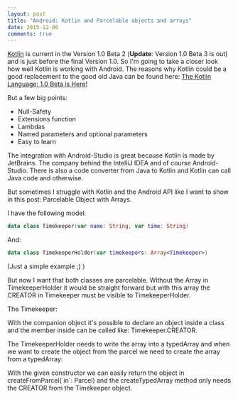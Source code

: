 ```yaml
---
layout: post
title: "Android: Kotlin and Parcelable objects and arrays"
date: 2015-12-06
comments: true
---
```

[Kotlin](https://kotlinlang.org/) is current in the Version 1.0 Beta 2 (**Update**: Version 1.0 Beta 3 is out) and is just before the final Version 1.0. So I'm going to take a closer look how well Kotlin is working with Android. The reasons why Kotlin could be a good replacement to the good old Java can be found here: [The Kotlin Language: 1.0 Beta is Here!](http://blog.jetbrains.com/kotlin/2015/11/the-kotlin-language-1-0-beta-is-here/)

But a few big points:

- Null-Safety
- Extensions function
- Lambdas
- Named parameters and optional parameters
- Easy to learn

The integration with Android-Studio is great because Kotlin is made by JetBrains. The company behind the IntelliJ IDEA and of course Android-Studio. There is also a code converter from Java to Kotlin and Kotlin can call Java code and otherwise.

But sometimes I struggle with Kotlin and the Android API like I want to show in this post: Parcelable Object with Arrays.

I have the following model:

```kotlin
data class Timekeeper(var name: String, var time: String)
```
And:

```kotlin
data class TimekeeperHolder(var timekeepers: Array<Timekeeper>)
```
   
(Just a simple example ;) )

But now I want that both classes are parcelable. Without the Array in TimekeeperHolder it would be straight forward but with this array the CREATOR in Timekeeper must be visible to TimekeeperHolder.

The Timekeeper:
<script src="https://gist.github.com/BenedictP/c8dd22cd91d25daa5e11873ce79228de.js"></script>


With the companion object it's possible to declare an object inside a class and the member inside can be called like: Timekeeper.CREATOR.
	
The TimekeeperHolder needs to write the array into a typedArray and when we want to create the object from the parcel we need to create the array from a typedArray:

<script src="https://gist.github.com/BenedictP/436778dff10b4f42e9be71b7b1cef872.js"></script>
	
With the given constructor we can easily return the object in createFromParcel(\`in`: Parcel) and the createTypedArray method only needs the CREATOR from the Timekeeper object.